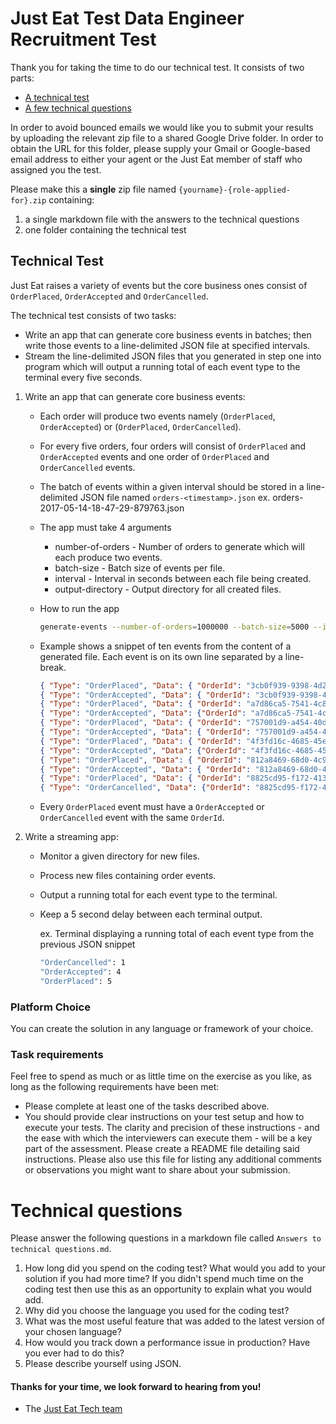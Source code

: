 Just Eat Test Data Engineer Recruitment Test
==================================

Thank you for taking the time to do our technical test. It consists of two parts:

* [A technical test](#technical-test)
* [A few technical questions](#technical-questions)

In order to avoid bounced emails we would like you to submit your results by uploading the relevant zip file to a shared Google Drive folder. In order to obtain the URL for this folder, please supply your Gmail or Google-based email address to either your agent or the Just Eat member of staff who assigned you the test.

Please make this a **single** zip file named `{yourname}-{role-applied-for}.zip` containing:

1. a single markdown file with the answers to the technical questions
2. one folder containing the technical test

## Technical Test

Just Eat raises a variety of events but the core business ones consist of `OrderPlaced`, `OrderAccepted` and `OrderCancelled`.

The technical test consists of two tasks:

* Write an app that can generate core business events in batches; then write those events to a line-delimited JSON file at specified intervals.
* Stream the line-delimited JSON files that you generated in step one into program which will output a running total of each event type to the terminal every five seconds.

1. Write an app that can generate core business events:

	* Each order will produce two events namely (`OrderPlaced`, `OrderAccepted`) or (`OrderPlaced`, `OrderCancelled`).
	* For every five orders, four orders will consist of `OrderPlaced` and `OrderAccepted` events and one order of `OrderPlaced` and `OrderCancelled` events.
	* The batch of events within a given interval should be stored in a line-delimited JSON file named `orders-<timestamp>.json` ex. orders-2017-05-14-18-47-29-879763.json
	* The app must take 4 arguments
		* number-of-orders - Number of orders to generate which will each produce two events.
		* batch-size - Batch size of events per file.
		* interval - Interval in seconds between each file being created.
		* output-directory - Output directory for all created files.
	* How to run the app

		```bash
		generate-events --number-of-orders=1000000 --batch-size=5000 --interval=1 --output-directory=<local-dir>
		```
	* Example shows a snippet of ten events from the content of a generated file. Each event is on its own line separated by a line-break.

		```json
		{ "Type": "OrderPlaced", "Data": { "OrderId": "3cb0f939-9398-4d29-a28f-2a1a3a6ce3b2", "TimestampUtc": "2017-05-14T19:12:32Z" } }
		{ "Type": "OrderAccepted", "Data": { "OrderId": "3cb0f939-9398-4d29-a28f-2a1a3a6ce3b2", "TimestampUtc": "2017-05-14T19:12:32Z"} }
		{ "Type": "OrderPlaced", "Data": { "OrderId": "a7d86ca5-7541-4c86-a7ad-1bec2b070b3c", "TimestampUtc": "2017-05-14T19:12:33Z" } }
		{ "Type": "OrderAccepted", "Data": {"OrderId": "a7d86ca5-7541-4c86-a7ad-1bec2b070b3c", "TimestampUtc": "2017-05-14T19:12:33Z"} }
		{ "Type": "OrderPlaced", "Data": { "OrderId": "757001d9-a454-40d3-a14b-9f0f9440be9f", "TimestampUtc": "2017-05-14T19:12:34Z" } }
		{ "Type": "OrderAccepted", "Data": { "OrderId": "757001d9-a454-40d3-a14b-9f0f9440be9f", "TimestampUtc": "2017-05-14T19:12:34Z"} }
		{ "Type": "OrderPlaced", "Data": { "OrderId": "4f3fd16c-4685-45e6-a6f9-823f5f73a7d0", "TimestampUtc": "2017-05-14T19:12:35Z" } }
		{ "Type": "OrderAccepted", "Data": {"OrderId": "4f3fd16c-4685-45e6-a6f9-823f5f73a7d0", "TimestampUtc": "2017-05-14T19:12:35Z"} }
		{ "Type": "OrderPlaced", "Data": { "OrderId": "812a8469-68d0-4c9b-8429-d46d51d63db3", "TimestampUtc": "2017-05-14T19:12:36Z" } }
		{ "Type": "OrderAccepted", "Data": { "OrderId": "812a8469-68d0-4c9b-8429-d46d51d63db3", "TimestampUtc": "2017-05-14T19:12:36Z"} }
		{ "Type": "OrderPlaced", "Data": { "OrderId": "8825cd95-f172-4132-9793-864b4dd725df", "TimestampUtc": "2017-05-14T19:12:37Z" } }
		{ "Type": "OrderCancelled", "Data": {"OrderId": "8825cd95-f172-4132-9793-864b4dd725df", "TimestampUtc": "2017-05-14T19:12:37Z"} }
		```
	* Every `OrderPlaced` event must have a `OrderAccepted` or `OrderCancelled` event with the same `OrderId`.

2. Write a streaming app:

	* Monitor a given directory for new files.
	* Process new files containing order events.
	* Output a running total for each event type to the terminal.
	* Keep a 5 second delay between each terminal output.

		ex. Terminal displaying a running total of each event type from the previous JSON snippet
		```bash
		"OrderCancelled": 1
		"OrderAccepted": 4
		"OrderPlaced": 5
		```

### Platform Choice

You can create the solution in any language or framework of your choice.

### Task requirements

Feel free to spend as much or as little time on the exercise as you like, as long as the following requirements have been met:

- Please complete at least one of the tasks described above.
- You should provide clear instructions on your test setup and how to execute your tests. The clarity and precision of these instructions - and the ease with which the interviewers can execute them - will be a key part of the assessment. Please create a README file detailing said instructions. Please also use this file for listing any additional comments or observations you might want to share about your submission.

# Technical questions

Please answer the following questions in a markdown file called `Answers to technical questions.md`.

1. How long did you spend on the coding test? What would you add to your solution if you had more time? If you didn't spend much time on the coding test then use this as an opportunity to explain what you would add.
2. Why did you choose the language you used for the coding test?
3. What was the most useful feature that was added to the latest version of your chosen language?
4. How would you track down a performance issue in production? Have you ever had to do this?
5. Please describe yourself using JSON.

#### Thanks for your time, we look forward to hearing from you!
- The [Just Eat Tech team](https://careers.just-eat.com/departments/technology)
